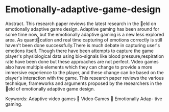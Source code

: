 # Emotionally-adaptive-game-design

Abstract. This research paper reviews the latest research in the eld
on emotionally adaptive game design. Adaptive gaming has been around
for some time now, but the emotionally adaptive gaming is a new less
explored area. As quantication and real time capturing of emotions
correctly is still haven't been done successfully.There is much debate
in capturing user's emotions itself. Though there have been attempts
to capture the game player's physiological data using bio-signals like
blood pressure,respiration rate have been done but these approaches are
not perfect. Video games also have multiple elements which they can
change to provide a more immersive experience to the player, and these
change can be based on the player's interaction with the game. This
research paper reviews the various technique, frameworks and arguments
proposed by the researchers in the eld of emotionally adaptive game
design.

Keywords: Adaptive video games  Video Games  Emotionally Adap-
tive gaming.
